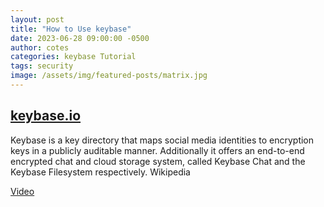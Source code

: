 ```yaml
---
layout: post
title: "How to Use keybase"
date: 2023-06-28 09:00:00 -0500
author: cotes
categories: keybase Tutorial
tags: security
image: /assets/img/featured-posts/matrix.jpg
---
```


## [keybase.io](https://keybase.io/)

Keybase is a key directory that maps social media identities to encryption keys in a publicly auditable manner. Additionally it offers an end-to-end encrypted chat and cloud storage system, called Keybase Chat and the Keybase Filesystem respectively. Wikipedia

[Video](https://www.youtube.com/watch?v=X_qmKQkUxac)
